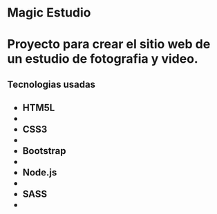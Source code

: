 <h1> Magic Estudio<h1>
<p> Proyecto para crear el sitio web de un estudio de fotografia y video. <p>

<h2> Tecnologias usadas<h2>
<ul>
<li> HTM5L<li>
<li> CSS3<li>
<li> Bootstrap<li>
<li> Node.js <li>
<li> SASS<li>
<ul>
